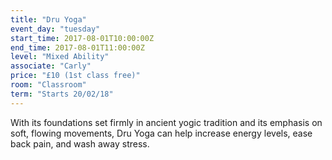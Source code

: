 ```yaml
---
title: "Dru Yoga"
event_day: "tuesday"
start_time: 2017-08-01T10:00:00Z
end_time: 2017-08-01T11:00:00Z
level: "Mixed Ability"
associate: "Carly"
price: "£10 (1st class free)"
room: "Classroom"
term: "Starts 20/02/18"
---
```


With its foundations set firmly in ancient yogic tradition and its emphasis on soft, flowing movements, Dru Yoga can help increase energy levels, ease back pain, and wash away stress.
